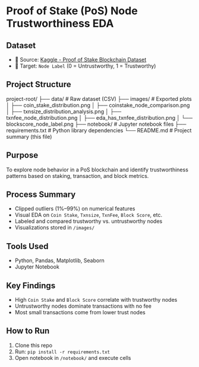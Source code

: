 # Proof of Stake (PoS) Node Trustworthiness EDA

## Dataset
- 📁 Source: [Kaggle - Proof of Stake Blockchain Dataset](https://www.kaggle.com/datasets/a9910rut/proofofstake-blockchain-dataset?utm_source=chatgpt.com&select=Blockchain101.csv)
- 🎯 Target: `Node Label` (0 = Untrustworthy, 1 = Trustworthy)

## Project Structure
project-root/
├── data/ # Raw dataset (CSV)
├── images/ # Exported plots
│ ├── coin_stake_distribution.png
│ ├── coinstake_node_comparison.png
│ ├── txnsize_distribution_analysis.png
│ ├── txnfee_node_distribution.png
│ ├── eda_has_txnfee_distribution.png
│ └── blockscore_node_label.png
├── notebook/ # Jupyter notebook files
├── requirements.txt # Python library dependencies
└── README.md # Project summary (this file)

## Purpose
To explore node behavior in a PoS blockchain and identify trustworthiness patterns based on staking, transaction, and block metrics.

## Process Summary
- Clipped outliers (1%–99%) on numerical features
- Visual EDA on `Coin Stake`, `Txnsize`, `TxnFee`, `Block Score`, etc.
- Labeled and compared trustworthy vs. untrustworthy nodes
- Visualizations stored in `/images/`

## Tools Used
- Python, Pandas, Matplotlib, Seaborn
- Jupyter Notebook

## Key Findings
- High `Coin Stake` and `Block Score` correlate with trustworthy nodes
- Untrustworthy nodes dominate transactions with no fee
- Most small transactions come from lower trust nodes

## How to Run
1. Clone this repo
2. Run: `pip install -r requirements.txt`
3. Open notebook in `/notebook/` and execute cells
